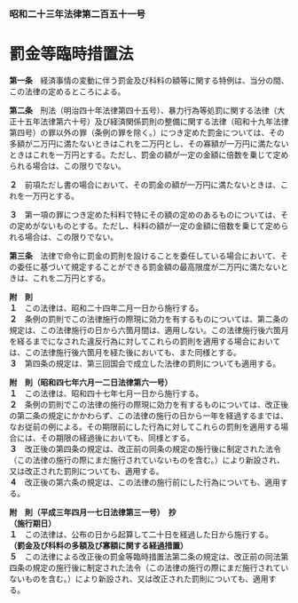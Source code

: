 ### 昭和二十三年法律第二百五十一号  
# 罰金等臨時措置法  
  
**第一条**　経済事情の変動に伴う罰金及び科料の額等に関する特例は、当分の間、この法律の定めるところによる。  
  
**第二条**　刑法（明治四十年法律第四十五号）、暴力行為等処罰に関する法律（大正十五年法律第六十号）及び経済関係罰則の整備に関する法律（昭和十九年法律第四号）の罪以外の罪（条例の罪を除く。）につき定めた罰金については、その多額が二万円に満たないときはこれを二万円とし、その寡額が一万円に満たないときはこれを一万円とする。ただし、罰金の額が一定の金額に倍数を乗じて定められる場合は、この限りでない。  
  
**２**　前項ただし書の場合において、その罰金の額が一万円に満たないときは、これを一万円とする。  
  
**３**　第一項の罪につき定めた科料で特にその額の定めのあるものについては、その定めがないものとする。ただし、科料の額が一定の金額に倍数を乗じて定められる場合は、この限りでない。  
  
**第三条**　法律で命令に罰金の罰則を設けることを委任している場合において、その委任に基づいて規定することができる罰金額の最高限度が二万円に満たないときは、これを二万円とする。  
  
**附　則**  
**１**　この法律は、昭和二十四年二月一日から施行する。  
**２**　条例の罰則でこの法律施行の際現に効力を有するものについては、第二条の規定は、この法律施行の日から六箇月間は、適用しない。この法律施行後六箇月を経るまでになされた違反行為に対してこれらの罰則を適用する場合においては、この法律施行後六箇月を経た後においても、また同様とする。  
**３**　第四条の規定は、第三回国会で成立した法律の罰則についても適用する。  
  
**附　則（昭和四七年六月一二日法律第六一号）**  
**１**　この法律は、昭和四十七年七月一日から施行する。  
**２**　条例の罰則でこの法律の施行の際現に効力を有するものについては、改正後の第二条の規定にかかわらず、この法律の施行の日から一年を経過するまでは、なお従前の例による。その期限前にした行為に対してこれらの罰則を適用する場合には、その期限の経過後においても、同様とする。  
**３**　改正後の第四条の規定は、改正前の同条の規定の施行後に制定された法令（この法律の施行の際にまだ施行されていないものを含む。）により新設され、又は改正された罰則についても、適用する。  
**４**　改正後の第六条の規定は、この法律の施行前にした行為についても、適用する。  
  
**附　則（平成三年四月一七日法律第三一号）　抄**  
**（施行期日）**  
**１**　この法律は、公布の日から起算して二十日を経過した日から施行する。  
**（罰金及び科料の多額及び寡額に関する経過措置）**  
**５**　この法律による改正後の罰金等臨時措置法第二条の規定は、改正前の同法第四条の規定の施行後に制定された法令（この法律の施行の際にまだ施行されていないものを含む。）により新設され、又は改正された罰則についても、適用する。  
  
